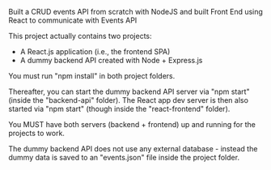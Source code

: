 Built a CRUD events API from scratch with NodeJS and built Front End using React to communicate with Events API


This project actually contains two projects:

- A React.js application (i.e., the frontend SPA)
- A dummy backend API created with Node + Express.js

You must run "npm install" in both project folders.

Thereafter, you can start the dummy backend API server via "npm start" (inside the "backend-api" folder).
The React app dev server is then also started via "npm start" (though inside the "react-frontend" folder).

You MUST have both servers (backend + frontend) up and running for the projects to work.

The dummy backend API does not use any external database - instead the dummy data is saved to an "events.json" file inside the project folder.
